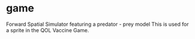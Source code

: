 # game
Forward Spatial Simulator featuring a predator - prey model
This is used for a sprite in the QOL Vaccine Game.
